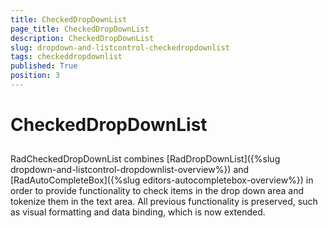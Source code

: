```yaml
---
title: CheckedDropDownList
page_title: CheckedDropDownList
description: CheckedDropDownList
slug: dropdown-and-listcontrol-checkedropdownlist
tags: checkeddropdownlist
published: True
position: 3
---
```


# CheckedDropDownList



## 

RadCheckedDropDownList combines [RadDropDownList]({%slug dropdown-and-listcontrol-dropdownlist-overview%}) and [RadAutoCompleteBox]({%slug editors-autocompletebox-overview%})
        in order to provide functionality to check items in the drop down area and tokenize them in the text area. All previous functionality is preserved, such as visual formatting and data binding, which is now
        extended.
        
